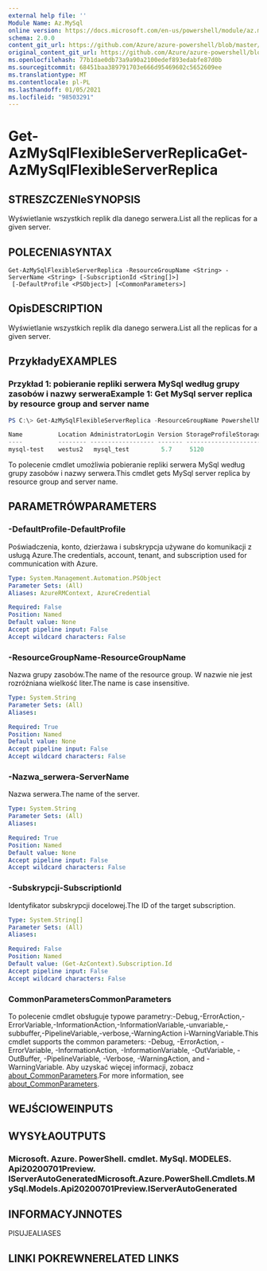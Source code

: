 ```yaml
---
external help file: ''
Module Name: Az.MySql
online version: https://docs.microsoft.com/en-us/powershell/module/az.mysql/get-azmysqlflexibleserverreplica
schema: 2.0.0
content_git_url: https://github.com/Azure/azure-powershell/blob/master/src/MySql/help/Get-AzMySqlFlexibleServerReplica.md
original_content_git_url: https://github.com/Azure/azure-powershell/blob/master/src/MySql/help/Get-AzMySqlFlexibleServerReplica.md
ms.openlocfilehash: 77b1dae0db73a9a90a2100edef893edabfe87d0b
ms.sourcegitcommit: 68451baa389791703e666d95469602c5652609ee
ms.translationtype: MT
ms.contentlocale: pl-PL
ms.lasthandoff: 01/05/2021
ms.locfileid: "98503291"
---
```

# <span data-ttu-id="c7fa1-101">Get-AzMySqlFlexibleServerReplica</span><span class="sxs-lookup"><span data-stu-id="c7fa1-101">Get-AzMySqlFlexibleServerReplica</span></span>

## <span data-ttu-id="c7fa1-102">STRESZCZENIe</span><span class="sxs-lookup"><span data-stu-id="c7fa1-102">SYNOPSIS</span></span>
<span data-ttu-id="c7fa1-103">Wyświetlanie wszystkich replik dla danego serwera.</span><span class="sxs-lookup"><span data-stu-id="c7fa1-103">List all the replicas for a given server.</span></span>

## <span data-ttu-id="c7fa1-104">POLECENIA</span><span class="sxs-lookup"><span data-stu-id="c7fa1-104">SYNTAX</span></span>

```
Get-AzMySqlFlexibleServerReplica -ResourceGroupName <String> -ServerName <String> [-SubscriptionId <String[]>]
 [-DefaultProfile <PSObject>] [<CommonParameters>]
```

## <span data-ttu-id="c7fa1-105">Opis</span><span class="sxs-lookup"><span data-stu-id="c7fa1-105">DESCRIPTION</span></span>
<span data-ttu-id="c7fa1-106">Wyświetlanie wszystkich replik dla danego serwera.</span><span class="sxs-lookup"><span data-stu-id="c7fa1-106">List all the replicas for a given server.</span></span>

## <span data-ttu-id="c7fa1-107">Przykłady</span><span class="sxs-lookup"><span data-stu-id="c7fa1-107">EXAMPLES</span></span>

### <span data-ttu-id="c7fa1-108">Przykład 1: pobieranie repliki serwera MySql według grupy zasobów i nazwy serwera</span><span class="sxs-lookup"><span data-stu-id="c7fa1-108">Example 1: Get MySql server replica by resource group and server name</span></span>
```powershell
PS C:\> Get-AzMySqlFlexibleServerReplica -ResourceGroupName PowershellMySqlTest -ServerName mysql-test

Name          Location AdministratorLogin Version StorageProfileStorageMb SkuName          SkuTier        
----          -------- ------------------ ------- ----------------------- ---------------- -------------
mysql-test    westus2   mysql_test         5.7     5120                    Standard_D2ds_v4 GeneralPurpose
```

<span data-ttu-id="c7fa1-109">To polecenie cmdlet umożliwia pobieranie repliki serwera MySql według grupy zasobów i nazwy serwera.</span><span class="sxs-lookup"><span data-stu-id="c7fa1-109">This cmdlet gets MySql server replica by resource group and server name.</span></span>

## <span data-ttu-id="c7fa1-110">PARAMETRÓW</span><span class="sxs-lookup"><span data-stu-id="c7fa1-110">PARAMETERS</span></span>

### <span data-ttu-id="c7fa1-111">-DefaultProfile</span><span class="sxs-lookup"><span data-stu-id="c7fa1-111">-DefaultProfile</span></span>
<span data-ttu-id="c7fa1-112">Poświadczenia, konto, dzierżawa i subskrypcja używane do komunikacji z usługą Azure.</span><span class="sxs-lookup"><span data-stu-id="c7fa1-112">The credentials, account, tenant, and subscription used for communication with Azure.</span></span>

```yaml
Type: System.Management.Automation.PSObject
Parameter Sets: (All)
Aliases: AzureRMContext, AzureCredential

Required: False
Position: Named
Default value: None
Accept pipeline input: False
Accept wildcard characters: False
```

### <span data-ttu-id="c7fa1-113">-ResourceGroupName</span><span class="sxs-lookup"><span data-stu-id="c7fa1-113">-ResourceGroupName</span></span>
<span data-ttu-id="c7fa1-114">Nazwa grupy zasobów.</span><span class="sxs-lookup"><span data-stu-id="c7fa1-114">The name of the resource group.</span></span>
<span data-ttu-id="c7fa1-115">W nazwie nie jest rozróżniana wielkość liter.</span><span class="sxs-lookup"><span data-stu-id="c7fa1-115">The name is case insensitive.</span></span>

```yaml
Type: System.String
Parameter Sets: (All)
Aliases:

Required: True
Position: Named
Default value: None
Accept pipeline input: False
Accept wildcard characters: False
```

### <span data-ttu-id="c7fa1-116">-Nazwa_serwera</span><span class="sxs-lookup"><span data-stu-id="c7fa1-116">-ServerName</span></span>
<span data-ttu-id="c7fa1-117">Nazwa serwera.</span><span class="sxs-lookup"><span data-stu-id="c7fa1-117">The name of the server.</span></span>

```yaml
Type: System.String
Parameter Sets: (All)
Aliases:

Required: True
Position: Named
Default value: None
Accept pipeline input: False
Accept wildcard characters: False
```

### <span data-ttu-id="c7fa1-118">-Subskrypcji</span><span class="sxs-lookup"><span data-stu-id="c7fa1-118">-SubscriptionId</span></span>
<span data-ttu-id="c7fa1-119">Identyfikator subskrypcji docelowej.</span><span class="sxs-lookup"><span data-stu-id="c7fa1-119">The ID of the target subscription.</span></span>

```yaml
Type: System.String[]
Parameter Sets: (All)
Aliases:

Required: False
Position: Named
Default value: (Get-AzContext).Subscription.Id
Accept pipeline input: False
Accept wildcard characters: False
```

### <span data-ttu-id="c7fa1-120">CommonParameters</span><span class="sxs-lookup"><span data-stu-id="c7fa1-120">CommonParameters</span></span>
<span data-ttu-id="c7fa1-121">To polecenie cmdlet obsługuje typowe parametry:-Debug,-ErrorAction,-ErrorVariable,-InformationAction,-InformationVariable,-unvariable,-subbuffer,-PipelineVariable,-verbose,-WarningAction i-WarningVariable.</span><span class="sxs-lookup"><span data-stu-id="c7fa1-121">This cmdlet supports the common parameters: -Debug, -ErrorAction, -ErrorVariable, -InformationAction, -InformationVariable, -OutVariable, -OutBuffer, -PipelineVariable, -Verbose, -WarningAction, and -WarningVariable.</span></span> <span data-ttu-id="c7fa1-122">Aby uzyskać więcej informacji, zobacz [about_CommonParameters](http://go.microsoft.com/fwlink/?LinkID=113216).</span><span class="sxs-lookup"><span data-stu-id="c7fa1-122">For more information, see [about_CommonParameters](http://go.microsoft.com/fwlink/?LinkID=113216).</span></span>

## <span data-ttu-id="c7fa1-123">WEJŚCIOWE</span><span class="sxs-lookup"><span data-stu-id="c7fa1-123">INPUTS</span></span>

## <span data-ttu-id="c7fa1-124">WYSYŁA</span><span class="sxs-lookup"><span data-stu-id="c7fa1-124">OUTPUTS</span></span>

### <span data-ttu-id="c7fa1-125">Microsoft. Azure. PowerShell. cmdlet. MySql. MODELES. Api20200701Preview. IServerAutoGenerated</span><span class="sxs-lookup"><span data-stu-id="c7fa1-125">Microsoft.Azure.PowerShell.Cmdlets.MySql.Models.Api20200701Preview.IServerAutoGenerated</span></span>

## <span data-ttu-id="c7fa1-126">INFORMACYJN</span><span class="sxs-lookup"><span data-stu-id="c7fa1-126">NOTES</span></span>

<span data-ttu-id="c7fa1-127">PISUJE</span><span class="sxs-lookup"><span data-stu-id="c7fa1-127">ALIASES</span></span>

## <span data-ttu-id="c7fa1-128">LINKI POKREWNE</span><span class="sxs-lookup"><span data-stu-id="c7fa1-128">RELATED LINKS</span></span>

